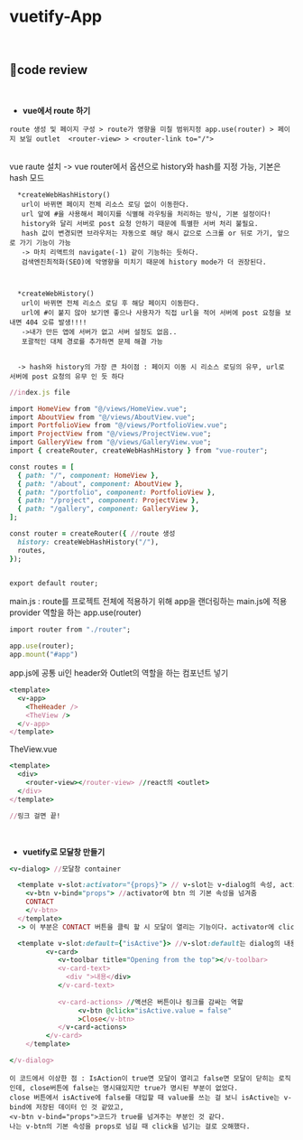 # vuetify-App


<br>


## 🎇code review
<br />

- **vue에서 route 하기**

``` route 생성 및 페이지 구성 > route가 영향을 미칠 범위지정 app.use(router) > 페이지 보일 outlet  <router-view> > <router-link to="/"> ```

  <br />
  vue raute 설치 -> vue router에서 옵션으로 history와 hash를 지정 가능, 기본은 hash 모드<br />
  
```
  *createWebHashHistory()
   url이 바뀌면 페이지 전체 리소스 로딩 없이 이동한다.
   url 앞에 #을 사용해서 페이지를 식별해 라우팅을 처리하는 방식, 기본 설정이다!
   history와 달리 서버로 post 요청 안하기 때문에 특별한 서버 처리 불필요.
   hash 값이 변경되면 브라우저는 자동으로 해당 해시 값으로 스크롤 or 뒤로 가기, 앞으로 가기 기능이 가능
   -> 마치 리액트의 navigate(-1) 같이 기능하는 듯하다.
   검색엔진최적화(SEO)에 악영향을 미치기 때문에 history mode가 더 권장된다.
   
 

  *createWebHistory()
   url이 바뀌면 전체 리소스 로딩 후 해당 페이지 이동한다.
   url에 #이 붙지 않아 보기엔 좋으나 사용자가 직접 url을 적어 서버에 post 요청을 보내면 404 오류 발생!!!!
   ->내가 만든 앱에 서버가 없고 서버 설정도 없음..
   포괄적인 대체 경로를 추가하면 문제 해결 가능 


  -> hash와 history의 가장 큰 차이점 : 페이지 이동 시 리소스 로딩의 유무, url로 서버에 post 요청의 유무 인 듯 하다 
```

  
```ruby
//index.js file

import HomeView from "@/views/HomeView.vue";
import AboutView from "@/views/AboutView.vue";
import PortfolioView from "@/views/PortfolioView.vue";
import ProjectView from "@/views/ProjectView.vue";
import GalleryView from "@/views/GalleryView.vue";
import { createRouter, createWebHashHistory } from "vue-router";

const routes = [ 
  { path: "/", component: HomeView },
  { path: "/about", component: AboutView },
  { path: "/portfolio", component: PortfolioView },
  { path: "/project", component: ProjectView },
  { path: "/gallery", component: GalleryView },
];

const router = createRouter({ //route 생성
  history: createWebHashHistory("/"), 
  routes,
});


export default router;
```

main.js : route를 프로젝트 전체에 적용하기 위해 app을 랜더링하는 main.js에 적용 <br />
provider 역할을 하는  app.use(router)

```ruby
import router from "./router";

app.use(router);
app.mount("#app")
```

app.js에 공통 ui인 header와 Outlet의 역할을 하는 컴포넌트 넣기
```ruby
<template>
  <v-app>
    <TheHeader />
    <TheView />
  </v-app>
</template>
```

TheView.vue
```ruby
<template>
  <div>
    <router-view></router-view> //react의 <outlet>
  </div>
</template>

//링크 걸면 끝!
```

<br />

- **vuetify로 모달창 만들기**

```ruby
<v-dialog> //모달창 container

  <template v-slot:activator="{props}"> // v-slot는 v-dialog의 속성, activator는 사용자 액션을 정의.props로 액션 받아올 예정
    <v-btn v-bind="props"> //activator에 btn 의 기본 속성을 넘겨줌 
    CONTACT
    </v-btn>
  </template>
  -> 이 부분은 CONTACT 버튼을 클릭 할 시 모달이 열리는 기능이다. activator에 click이 전달되면 모달의 내용을 보여줌.

  <template v-slot:default={"isActive"}> //v-slot:default는 dialog의 내용을 담는 부분. isAction이 true면 내용을 보여준다.                                        
         <v-card>
            <v-toolbar title="Opening from the top"></v-toolbar>
            <v-card-text>
              <div ">내용</div>
            </v-card-text>
         
            <v-card-actions> //액션은 버튼이나 링크를 감싸는 역할
                 <v-btn @click="isActive.value = false"
                 >Close</v-btn>
            </v-card-actions>
         </v-card>
    </template>

</v-dialog>
```
```
이 코드에서 이상한 점 : IsAction이 true면 모달이 열리고 false면 모달이 닫히는 로직인데, close버튼에 false는 명시돼있지만 true가 명시된 부분이 없었다.
close 버튼에서 isActive에 false를 대입할 때 value를 쓰는 걸 보니 isActive는 v-bind에 저장된 데이터 인 것 같았고,
<v-btn v-bind="props">코드가 true를 넘겨주는 부분인 것 같다.
나는 v-btn의 기본 속성을 props로 넘길 때 click을 넘기는 걸로 오해했다.
```

